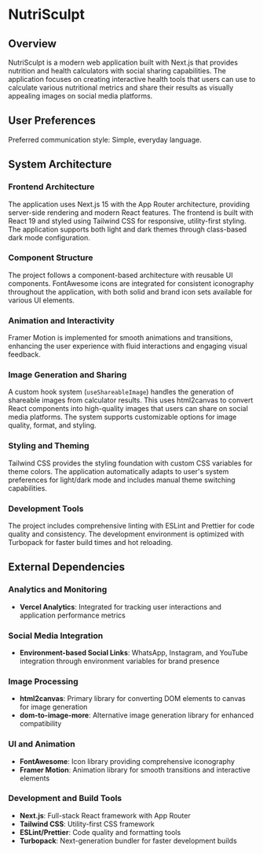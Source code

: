 # NutriSculpt

## Overview

NutriSculpt is a modern web application built with Next.js that provides nutrition and health calculators with social sharing capabilities. The application focuses on creating interactive health tools that users can use to calculate various nutritional metrics and share their results as visually appealing images on social media platforms.

## User Preferences

Preferred communication style: Simple, everyday language.

## System Architecture

### Frontend Architecture
The application uses Next.js 15 with the App Router architecture, providing server-side rendering and modern React features. The frontend is built with React 19 and styled using Tailwind CSS for responsive, utility-first styling. The application supports both light and dark themes through class-based dark mode configuration.

### Component Structure
The project follows a component-based architecture with reusable UI components. FontAwesome icons are integrated for consistent iconography throughout the application, with both solid and brand icon sets available for various UI elements.

### Animation and Interactivity
Framer Motion is implemented for smooth animations and transitions, enhancing the user experience with fluid interactions and engaging visual feedback.

### Image Generation and Sharing
A custom hook system (`useShareableImage`) handles the generation of shareable images from calculator results. This uses html2canvas to convert React components into high-quality images that users can share on social media platforms. The system supports customizable options for image quality, format, and styling.

### Styling and Theming
Tailwind CSS provides the styling foundation with custom CSS variables for theme colors. The application automatically adapts to user's system preferences for light/dark mode and includes manual theme switching capabilities.

### Development Tools
The project includes comprehensive linting with ESLint and Prettier for code quality and consistency. The development environment is optimized with Turbopack for faster build times and hot reloading.

## External Dependencies

### Analytics and Monitoring
- **Vercel Analytics**: Integrated for tracking user interactions and application performance metrics

### Social Media Integration
- **Environment-based Social Links**: WhatsApp, Instagram, and YouTube integration through environment variables for brand presence

### Image Processing
- **html2canvas**: Primary library for converting DOM elements to canvas for image generation
- **dom-to-image-more**: Alternative image generation library for enhanced compatibility

### UI and Animation
- **FontAwesome**: Icon library providing comprehensive iconography
- **Framer Motion**: Animation library for smooth transitions and interactive elements

### Development and Build Tools
- **Next.js**: Full-stack React framework with App Router
- **Tailwind CSS**: Utility-first CSS framework
- **ESLint/Prettier**: Code quality and formatting tools
- **Turbopack**: Next-generation bundler for faster development builds